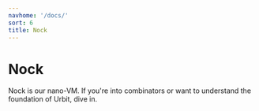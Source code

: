 ```yaml
---
navhome: '/docs/'
sort: 6
title: Nock
---
```


# Nock

Nock is our nano-VM. If you're into combinators or want to understand the
foundation of Urbit, dive in.

<list/>
